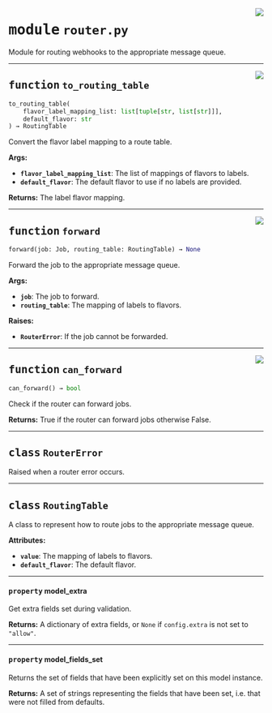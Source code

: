 <!-- markdownlint-disable -->

<a href="../webhook_router/router.py#L0"><img align="right" style="float:right;" src="https://img.shields.io/badge/-source-cccccc?style=flat-square"></a>

# <kbd>module</kbd> `router.py`
Module for routing webhooks to the appropriate message queue. 


---

<a href="../webhook_router/router.py#L39"><img align="right" style="float:right;" src="https://img.shields.io/badge/-source-cccccc?style=flat-square"></a>

## <kbd>function</kbd> `to_routing_table`

```python
to_routing_table(
    flavor_label_mapping_list: list[tuple[str, list[str]]],
    default_flavor: str
) → RoutingTable
```

Convert the flavor label mapping to a route table. 



**Args:**
 
 - <b>`flavor_label_mapping_list`</b>:  The list of mappings of flavors to labels. 
 - <b>`default_flavor`</b>:  The default flavor to use if no labels are provided. 



**Returns:**
 The label flavor mapping. 


---

<a href="../webhook_router/router.py#L91"><img align="right" style="float:right;" src="https://img.shields.io/badge/-source-cccccc?style=flat-square"></a>

## <kbd>function</kbd> `forward`

```python
forward(job: Job, routing_table: RoutingTable) → None
```

Forward the job to the appropriate message queue. 



**Args:**
 
 - <b>`job`</b>:  The job to forward. 
 - <b>`routing_table`</b>:  The mapping of labels to flavors. 



**Raises:**
 
 - <b>`RouterError`</b>:  If the job cannot be forwarded. 


---

<a href="../webhook_router/router.py#L117"><img align="right" style="float:right;" src="https://img.shields.io/badge/-source-cccccc?style=flat-square"></a>

## <kbd>function</kbd> `can_forward`

```python
can_forward() → bool
```

Check if the router can forward jobs. 



**Returns:**
  True if the router can forward jobs otherwise False. 


---

## <kbd>class</kbd> `RouterError`
Raised when a router error occurs. 





---

## <kbd>class</kbd> `RoutingTable`
A class to represent how to route jobs to the appropriate message queue. 



**Attributes:**
 
 - <b>`value`</b>:  The mapping of labels to flavors. 
 - <b>`default_flavor`</b>:  The default flavor. 


---

#### <kbd>property</kbd> model_extra

Get extra fields set during validation. 



**Returns:**
  A dictionary of extra fields, or `None` if `config.extra` is not set to `"allow"`. 

---

#### <kbd>property</kbd> model_fields_set

Returns the set of fields that have been explicitly set on this model instance. 



**Returns:**
  A set of strings representing the fields that have been set,  i.e. that were not filled from defaults. 




